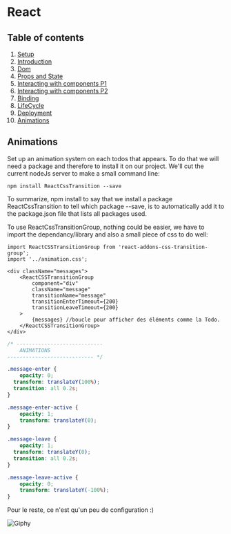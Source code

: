 # React

## Table of contents

1. [Setup](./Installation.md)
2. [Introduction](./introduction.md)
3. [Dom](./Dom.md)
4. [Props and State](./PropsEtState.md)
5. [Interacting with components P1](./InteractionEntreComponentPartie1.md)
6. [Interacting with components P2](./InteractionEntreComponentPartie2.md)
7. [Binding](./Binding.md)
8. [LifeCycle](./LifeCycle.md)
9. [Deployment](./Deploiment.md)
10. [Animations](./Animations.md)


## Animations

Set up an animation system on each todos that appears. To do that we will need a package and therefore to install it on our project. We'll cut the current nodeJs server to make a small command line:

```
npm install ReactCssTransition --save
```

To summarize, npm install to say that we install a package ReactCssTransition to tell which package --save, is to automatically add it to the package.json file that lists all packages used.

To use ReactCssTransitionGroup, nothing could be easier, we have to import the dependancy/library and also a small piece of css to do well:

```JS
import ReactCSSTransitionGroup from 'react-addons-css-transition-group';
import '../animation.css';
```

```JS
<div className="messages">
    <ReactCSSTransitionGroup
        component="div"
        className="message"
        transitionName="message"
        transitionEnterTimeout={200}
        transitionLeaveTimeout={200}
    >
        {messages} //boucle pour afficher des éléments comme la Todo.
    </ReactCSSTransitionGroup>
</div>
```

```CSS
/* ----------------------------
	ANIMATIONS
---------------------------- */

.message-enter {
	opacity: 0;
  transform: translateY(100%);
  transition: all 0.2s;
}

.message-enter-active {
	opacity: 1;
	transform: translateY(0);
}

.message-leave {
	opacity: 1;
  transform: translateY(0);
  transition: all 0.2s;
}

.message-leave-active {
	opacity: 0;
	transform: translateY(-100%);
}
```

Pour le reste, ce n'est qu'un peu de configuration :)


![Giphy](https://ressources.blogdumoderateur.com/2013/02/gif-anime.gif)


